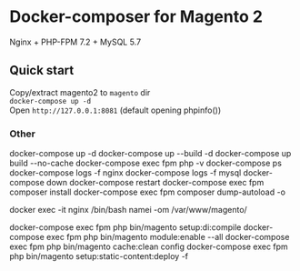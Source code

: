 # Docker-composer for Magento 2
Nginx + PHP-FPM 7.2 + MySQL 5.7

## Quick start
Copy/extract magento2 to `magento` dir  \
`docker-compose up -d`\
Open `http://127.0.0.1:8081` (default opening phpinfo())


### Other
docker-compose up -d
docker-compose up --build -d
docker-compose up build --no-cache
docker-compose exec fpm php -v
docker-compose ps
docker-compose logs -f nginx
docker-compose logs -f mysql
docker-compose down
docker-compose restart
docker-compose exec fpm composer install
docker-compose exec fpm composer dump-autoload -o

docker exec -it nginx /bin/bash
namei -om /var/www/magento/

docker-compose exec fpm php bin/magento setup:di:compile
docker-compose exec fpm php bin/magento module:enable --all
docker-compose exec fpm php bin/magento cache:clean config
docker-compose exec fpm php bin/magento setup:static-content:deploy -f

